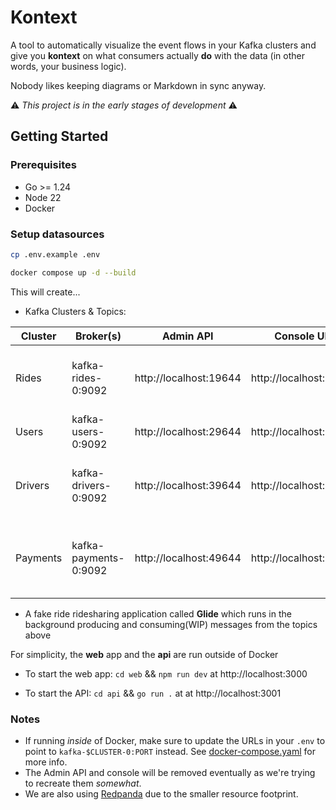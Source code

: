 # Kontext

A tool to automatically visualize the event flows in your Kafka clusters and give you **kontext** on what consumers actually **do** with the data (in other words, your business logic). 

Nobody likes keeping diagrams or Markdown in sync anyway.

⚠️ *This project is in the early stages of development* ⚠️


## Getting Started

### Prerequisites
- Go >= 1.24
- Node 22
- Docker


### Setup datasources
```bash
cp .env.example .env

docker compose up -d --build
```

This will create...
- Kafka Clusters & Topics:

| Cluster       | Broker(s)     |  Admin API    | Console UI    | Topics |
| ------------- | ------------- | ------------- | ------------- | -------------|
| Rides  | kafka-rides-0:9092  | http://localhost:19644  | http://localhost:8080  | ride.requested, ride.fare.calculated, ride.matched, ride.started, ride.completed, ride.cancelled  | 
| Users  | kafka-users-0:9092  | http://localhost:29644  | http://localhost:8081  | user.created, user.updated|
| Drivers  | kafka-drivers-0:9092  | http://localhost:39644  | http://localhost:8082  |      driver.onboarded, driver.activated, driver.deactivated, driver.location.updated, driver.rating.submitted  | 
| Payments  | kafka-payments-0:9092  | http://localhost:49644  | http://localhost:8083  | payment.method.added, payment.method.removed, payment.initiated, payment.succeeded, payment.failed, refund.issued  | 
- A fake ride ridesharing application called **Glide** which runs in the background producing and consuming(WIP) messages from the topics above


For simplicity, the **web** app and the **api** are run outside of Docker

- To start the web app: `cd web` && `npm run dev` at http://localhost:3000

- To start the API: `cd api` && `go run .` at at http://localhost:3001


### Notes
- If running *inside* of Docker, make sure to update the URLs in your `.env` to point to `kafka-$CLUSTER-0:PORT` instead. See [docker-compose.yaml](docker-compose.yaml) for more info.
- The Admin API and console will be removed eventually as we're trying to recreate them *somewhat*.
- We are also using [Redpanda]("https://redpanda.com/") due to the smaller resource footprint. 
